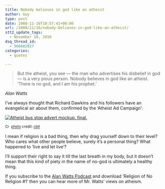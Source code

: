 ```yaml
---
title: Nobody believes in god like an atheist
author: Guy
type: post
date: 2008-11-16T10:57:41+00:00
url: /2008/11/16/nobody-believes-in-god-like-an-atheist/
stt2_update_tags:
  - November 10, 2010
dsq_thread_id:
  - 566682827
categories:
  - quotes

---
```

> But the atheist, you see — the man who advertises his disbelief in god — is a very pious person. Nobody believes in god like an atheist. ‘There is no god, and I am his prophet.’

_Alan Watts_

I&#8217;ve always thought that Richard Dawkins and his followers have an evangelical air about them, confirmed by the &#8216;Atheist Ad Campaign&#8217;:

<a title="Atheist bus stop advert mockup, final." href="http://www.flickr.com/photos/54829881@N00/2969104386/" target="_blank" rel="noopener noreferrer"><img alt="Atheist bus stop advert mockup, final." src="http://farm4.static.flickr.com/3217/2969104386_1e473252aa_m.jpg" border="0" /></a>
  
<small><a title="Attribution-NonCommercial-NoDerivs License" href="http://creativecommons.org/licenses/by-nc-nd/2.0/" target="_blank" rel="noopener noreferrer"><img alt="Creative Commons License" src="http://guyjames.test/wp-content/plugins/photo-dropper/images/cc.png" width="16" height="16" align="absmiddle" border="0" /></a> <a href="http://www.photodropper.com/photos/" target="_blank" rel="noopener noreferrer">photo</a> credit: <a title="cbit" href="http://www.flickr.com/photos/54829881@N00/2969104386/" target="_blank" rel="noopener noreferrer">cbit</a></small>

<!--more-->

I mean if religion is a bad thing, then why drag yourself down to their level? Who cares what other people believe, surely it&#8217;s a personal thing? What happened to &#8216;live and let live&#8217;?

I&#8217;ll support their right to say it till the last breath in my body, but it doesn&#8217;t mean that this kind of piety in the name of no-god is ultimately a healthy thing.

If you subscribe to the [Alan Watts Podcast][1] and download &#8216;Religion of No Religion #1&#8242; then you can hear more of Mr. Watts&#8217; views on atheism.

 [1]: http://www.alanwattspodcast.com/